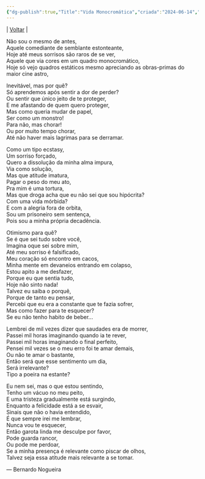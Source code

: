 ```yaml
---
{"dg-publish":true,"Title":"Vida Monocromática","criada":"2024-06-14","tags":["pessoal/poesias"],"permalink":"/1-minha-vida/vida-monocromatica/","dgPassFrontmatter":true}
---
```


| [Voltar](index) |

Não sou o mesmo de antes,  
Aquele comediante de semblante estonteante,  
Hoje até meus sorrisos são raros de se ver,  
Aquele que via cores em um quadro monocromático,  
Hoje só vejo quadros estáticos mesmo apreciando as obras-primas do maior cine astro,  
  
Inevitável, mas por quê?  
Só aprendemos após sentir a dor de perder?  
Ou sentir que único jeito de te proteger,  
E me afastando de quem quero proteger,  
Mas como queria mudar de papel,  
Ser como um monstro!  
Para não, mas chorar!  
Ou por muito tempo chorar,  
Até não haver mais lagrimas para se derramar.  
  
Como um tipo ecstasy,  
Um sorriso forçado,  
Quero a dissolução da minha alma impura,  
Via como solução,  
Mas que atitude imatura,  
Pagar o peso do meu ato,  
Pra mim é uma tortura,  
Mas que droga acha que eu não sei que sou hipócrita?  
Com uma vida mórbida?  
E com a alegria fora de orbita,  
Sou um prisoneiro sem sentença,  
Pois sou a minha própria decadência.  
  
Otimismo para quê?  
Se é que sei tudo sobre você,  
Imagina oque sei sobre mim,  
Até meu sorriso é falsificado,  
Meu coração só encontro em cacos,  
Minha mente em devaneios entrando em colapso,  
Estou apito a me desfazer,  
Porque eu que sentia tudo,  
Hoje não sinto nada!  
Talvez eu saiba o porquê,  
Porque de tanto eu pensar,  
Percebi que eu era a constante que te fazia sofrer,  
Mas como fazer para te esquecer?  
Se eu não tenho habito de beber...  
  
Lembrei de mil vezes dizer que saudades era de morrer,  
Passei mil horas imaginando quando ia te rever,  
Passei mil horas imaginando o final perfeito,  
Pensei mil vezes se o meu erro foi te amar demais,  
Ou não te amar o bastante,  
Então será que esse sentimento um dia,  
Será irrelevante?  
Tipo a poeira na estante?  
  
Eu nem sei, mas o que estou sentindo,  
Tenho um vácuo no meu peito,  
E uma tristeza gradualmente está surgindo,  
Enquanto a felicidade está a se esvair,  
Sinais que não o havia entendido,  
É que sempre irei me lembrar,  
Nunca vou te esquecer,  
Então garota linda me desculpe por favor,  
Pode guarda rancor,  
Ou pode me perdoar,  
Se a minha presença é relevante como piscar de olhos,  
Talvez seja essa atitude mais relevante a se tomar.  
  
— Bernardo Nogueira